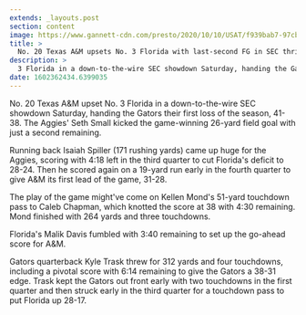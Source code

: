 ```yaml
--- 
extends: _layouts.post 
section: content 
image: https://www.gannett-cdn.com/presto/2020/10/10/USAT/f939bab7-97cb-4094-9167-8938319a5017-USP_NCAA_Football__Florida_at_Texas_AM.jpg?crop=4199,2362,x0,y120&width=3200&height=1801&format=pjpg&auto=webp 
title: > 
  No. 20 Texas A&M upsets No. 3 Florida with last-second FG in SEC thriller 
description: > 
  3 Florida in a down-to-the-wire SEC showdown Saturday, handing the Gators their first loss of the season, 41-38.Then he scored again on a 19-yard run early in the fourth quarter to give A&M its first lead of the game, 31-28.The play of the game might've come on Kellen Mond's 51-yard touchdown pass to Caleb Chapman, which knotted the score at 38 with 4:30 remaining.Gators quarterback Kyle Trask threw for 312 yards and four touchdowns, including a pivotal score with 6:14 remaining to give the Gators a 38-31 edge.Trask kept the Gators out front early with two touchdowns in the first quarter and then struck early in the third quarter for a touchdown pass to put Florida up 28-17. 
date: 1602362434.6399035 
--- 
```

No. 20 Texas A&M upset No. 3 Florida in a down-to-the-wire SEC showdown Saturday, handing the Gators their first loss of the season, 41-38. The Aggies' Seth Small kicked the game-winning 26-yard field goal with just a second remaining.

Running back Isaiah Spiller (171 rushing yards) came up huge for the Aggies, scoring with 4:18 left in the third quarter to cut Florida's deficit to 28-24. Then he scored again on a 19-yard run early in the fourth quarter to give A&M its first lead of the game, 31-28.

The play of the game might've come on Kellen Mond's 51-yard touchdown pass to Caleb Chapman, which knotted the score at 38 with 4:30 remaining. Mond finished with 264 yards and three touchdowns.

Florida's Malik Davis fumbled with 3:40 remaining to set up the go-ahead score for A&M.

Gators quarterback Kyle Trask threw for 312 yards and four touchdowns, including a pivotal score with 6:14 remaining to give the Gators a 38-31 edge. Trask kept the Gators out front early with two touchdowns in the first quarter and then struck early in the third quarter for a touchdown pass to put Florida up 28-17.